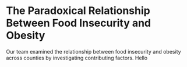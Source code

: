 # The Paradoxical Relationship Between Food Insecurity and Obesity
Our team examined the relationship between food insecurity and obesity across counties by investigating contributing factors.
Hello

